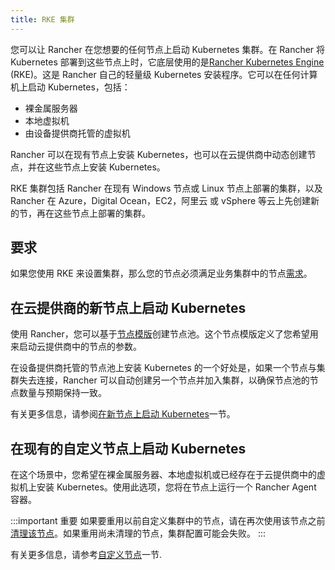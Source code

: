 ```yaml
---
title: RKE 集群
---
```


您可以让 Rancher 在您想要的任何节点上启动 Kubernetes 集群。在 Rancher 将 Kubernetes 部署到这些节点上时，它底层使用的是[Rancher Kubernetes Engine](http://docs.rancher.com/docs/rke/latest/en/) (RKE)。这是 Rancher 自己的轻量级 Kubernetes 安装程序。它可以在任何计算机上启动 Kubernetes，包括：

- 裸金属服务器
- 本地虚拟机
- 由设备提供商托管的虚拟机

Rancher 可以在现有节点上安装 Kubernetes，也可以在云提供商中动态创建节点，并在这些节点上安装 Kubernetes。

RKE 集群包括 Rancher 在现有 Windows 节点或 Linux 节点上部署的集群，以及 Rancher 在 Azure，Digital Ocean，EC2，阿里云 或 vSphere 等云上先创建新的节，再在这些节点上部署的集群。

## 要求

如果您使用 RKE 来设置集群，那么您的节点必须满足业务集群中的节点[需求](/docs/cluster-provisioning/node-requirements/_index)。

## 在云提供商的新节点上启动 Kubernetes

使用 Rancher，您可以基于[节点模版](/docs/cluster-provisioning/rke-clusters/node-pools/_index)创建节点池。这个节点模版定义了您希望用来启动云提供商中的节点的参数。

在设备提供商托管的节点池上安装 Kubernetes 的一个好处是，如果一个节点与集群失去连接，Rancher 可以自动创建另一个节点并加入集群，以确保节点池的节点数量与预期保持一致。

有关更多信息，请参阅[在新节点上启动 Kubernetes](/docs/cluster-provisioning/rke-clusters/node-pools/_index)一节。

## 在现有的自定义节点上启动 Kubernetes

在这个场景中，您希望在裸金属服务器、本地虚拟机或已经存在于云提供商中的虚拟机上安装 Kubernetes。使用此选项，您将在节点上运行一个 Rancher Agent 容器。

:::important 重要
如果要重用以前自定义集群中的节点，请在再次使用该节点之前[清理该节点](/docs/cluster-admin/cleaning-cluster-nodes/_index#docker-容器、镜像和卷)。如果重用尚未清理的节点，集群配置可能会失败。
:::

有关更多信息，请参考[自定义节点](/docs/cluster-provisioning/rke-clusters/custom-nodes/_index)一节.
